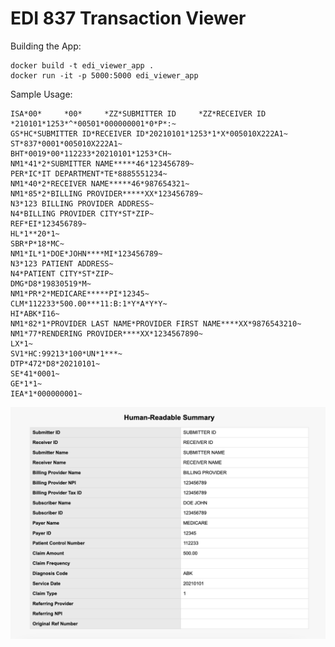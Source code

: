 # EDI 837 Transaction Viewer


Building the App:
```
docker build -t edi_viewer_app .
docker run -it -p 5000:5000 edi_viewer_app 
```

Sample Usage:

```
ISA*00*     *00*     *ZZ*SUBMITTER ID     *ZZ*RECEIVER ID     *210101*1253*^*00501*000000001*0*P*:~
GS*HC*SUBMITTER ID*RECEIVER ID*20210101*1253*1*X*005010X222A1~
ST*837*0001*005010X222A1~
BHT*0019*00*112233*20210101*1253*CH~
NM1*41*2*SUBMITTER NAME*****46*123456789~
PER*IC*IT DEPARTMENT*TE*8885551234~
NM1*40*2*RECEIVER NAME*****46*987654321~
NM1*85*2*BILLING PROVIDER*****XX*123456789~
N3*123 BILLING PROVIDER ADDRESS~
N4*BILLING PROVIDER CITY*ST*ZIP~
REF*EI*123456789~
HL*1**20*1~
SBR*P*18*MC~
NM1*IL*1*DOE*JOHN****MI*123456789~
N3*123 PATIENT ADDRESS~
N4*PATIENT CITY*ST*ZIP~
DMG*D8*19830519*M~
NM1*PR*2*MEDICARE*****PI*12345~
CLM*112233*500.00***11:B:1*Y*A*Y*Y~
HI*ABK*I16~
NM1*82*1*PROVIDER LAST NAME*PROVIDER FIRST NAME****XX*9876543210~
NM1*77*RENDERING PROVIDER****XX*1234567890~
LX*1~
SV1*HC:99213*100*UN*1***~
DTP*472*D8*20210101~
SE*41*0001~
GE*1*1~
IEA*1*000000001~
```

![EDI 837 Transaction](https://raw.githubusercontent.com/biranchi2018/edi_viewer_app/refs/heads/main/EDI_Summary.png)




